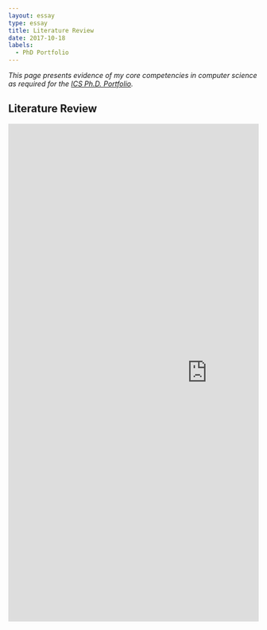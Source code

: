 ```yaml
---
layout: essay  
type: essay  
title: Literature Review  
date: 2017-10-18  
labels:
  - PhD Portfolio
---
```


*This page presents evidence of my core competencies in computer science as required for the [ICS Ph.D. Portfolio](http://www.ics.hawaii.edu/academics/graduate-degree-programs/ph-d-in-ics/#phd-portfolio).*

## Literature Review
<div style="margin-top: 10px; " class="ui center aligned grid">
    <div class="middle aligned column">
        <embed src="https://github.com/SimonEngler/SimonEngler.github.io/blob/master/images/literatureReview_v2.pdf" width="800px" height="1000px" />
    </div>
</div>



